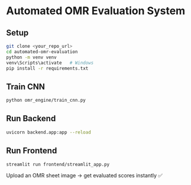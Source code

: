 # Automated OMR Evaluation System

## Setup
```bash
git clone <your_repo_url>
cd automated-omr-evaluation
python -m venv venv
venv\Scripts\activate   # Windows
pip install -r requirements.txt
```

## Train CNN
```bash
python omr_engine/train_cnn.py
```

## Run Backend
```bash
uvicorn backend.app:app --reload
```

## Run Frontend
```bash
streamlit run frontend/streamlit_app.py
```

Upload an OMR sheet image → get evaluated scores instantly ✅
